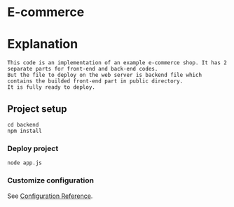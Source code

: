 # E-commerce

# Explanation
```
This code is an implementation of an example e-commerce shop. It has 2 separate parts for front-end and back-end codes. 
But the file to deploy on the web server is backend file which contains the builded front-end part in public directory. 
It is fully ready to deploy. 
```

## Project setup
```
cd backend
npm install
```

### Deploy project
```
node app.js
```

### Customize configuration
See [Configuration Reference](https://cli.vuejs.org/config/).
